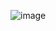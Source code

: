 ![image](https://github.com/HasanBasri06/Sepet-Kart-/assets/69991414/844163e6-c6ac-4f93-9f74-99448db9ca68)
